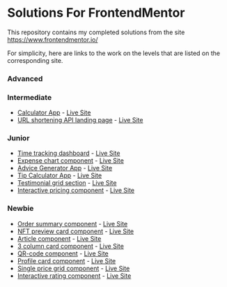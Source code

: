 # Solutions For FrontendMentor
This repository contains my completed solutions from the site https://www.frontendmentor.io/

For simplicity, here are links to the work on the levels that are listed on the corresponding site.



### Advanced

### Intermediate
- [Calculator App](https://github.com/BeemoCode/solutionForFrontendMentor/tree/main/calculator-app/src) - [Live Site](https://calculator-frontendmentor-faleev.netlify.app/)
- [URL shortening API landing page](https://github.com/BeemoCode/solutionForFrontendMentor/tree/main/url-shortening-api) - [Live Site](https://shorten-url-frontendmentor-faleev.netlify.app/)

### Junior

- [Time tracking dashboard](https://github.com/BeemoCode/solutionForFrontendMentor/tree/main/time-tracking-dashboard/src) - [Live Site](https://dashboard-frontendmentor-faleev.netlify.app/)
- [Expense chart component](https://github.com/BeemoCode/solutionForFrontendMentor/tree/main/expense-chart-component) - [Live Site](https://expense-chart-fm-faleev.netlify.app/)
- [Advice Generator App](https://github.com/BeemoCode/solutionForFrontendMentor/tree/main/advice-generator-app-main/src) - [Live Site](https://advice-frontendmentor-faleev.netlify.app/)
- [Tip Calculator App](https://github.com/BeemoCode/solutionForFrontendMentor/tree/main/tip-calculator-app/src) - [Live Site](https://tip-calc-app-fm-faleev.netlify.app/)
- [Testimonial grid section](https://github.com/BeemoCode/solutionForFrontendMentor/tree/main/testimonial-grid-section/src) - [Live Site](https://testimonials-grid-fm-faleev.netlify.app/)
- [Interactive pricing component](https://github.com/BeemoCode/solutionForFrontendMentor/tree/main/interactive-pricing-component/src) - [Live Site](https://interactive-pricing-component-faleev.netlify.app/)


### Newbie


- [Order summary component](https://github.com/BeemoCode/solutionForFrontendMentor/tree/main/order-summary-component/src) - [Live Site](https://order-comp-frontendmentor-faleev.netlify.app/)
- [NFT preview card component](https://github.com/BeemoCode/solutionForFrontendMentor/tree/main/nft-preview-card-component/src) - [Live Site](https://nft-card-component-faleev.netlify.app/)
- [Article component](https://github.com/BeemoCode/solutionForFrontendMentor/tree/main/article-preview-component/src) - [Live Site](https://article-component-frontendmentor-faleev.netlify.app/)
- [3 column card component](https://github.com/BeemoCode/solutionForFrontendMentor/tree/main/3-column-card-component/src) - [Live Site](https://3col-card-frontendmentor-faleev.netlify.app/)
- [QR-code component](https://github.com/BeemoCode/solutionForFrontendMentor/tree/main/qr-code-component/src) - [Live Site](https://qr-component-frontendmentor-faleev.netlify.app/)
- [Profile card component](https://github.com/BeemoCode/solutionForFrontendMentor/tree/main/profile-card-component/src) - [Live Site](https://profile-card-fm-faleev.netlify.app/)
- [Single price grid component](https://github.com/BeemoCode/solutionForFrontendMentor/tree/main/single-price-grid-component/src) - [Live Site](https://price-grid-component-faleev.netlify.app/)
- [Interactive rating component](https://github.com/BeemoCode/solutionForFrontendMentor/tree/main/interactive-rating-component/src) - [Live Site](https://interactive-rating-comp-fm-faleev.netlify.app/)
